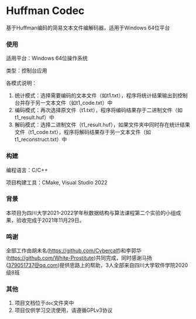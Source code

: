 # Huffman Codec

基于Huffman编码的简易文本文件编解码器，适用于Windows 64位平台

### 使用

适用平台：Windows 64位操作系统

类型：控制台应用

各模式说明：

1. 统计模式：选择需要编码的文本文件（如t1.txt），程序将统计结果输出到控制台并存于另一文本文件（如t1_code.txt）中
2. 编码模式：再次选择原文件（t1.txt），程序将编码结果存于二进制文件（如t1_result.huf）中
3. 解码模式：选择二进制文件（t1_result.huf），如果文件夹中同时存在统计结果文件（t1_code.txt），程序将解码结果存于另一文本文件（如t1_reconstruct.txt）中

### 构建

编程语言：C/C++

项目构建工具：CMake, Visual Studio 2022

### 背景

本项目为四川大学2021-2022学年秋数据结构与算法课程第二个实验的小组成果，验收完成于2021年11月29日。

### 鸣谢

全部工作由胡未名(https://github.com/Cybercalf)和李郭华(https://github.com/White-Prostitute)共同完成，同时感谢马扬(379051737@qq.com)提供思路上的帮助，3人全部来自四川大学软件学院2020级8班

### 其他

1. 项目文档位于`doc`文件夹中
2. 项目仅供学习交流使用，请遵循GPLv3协议